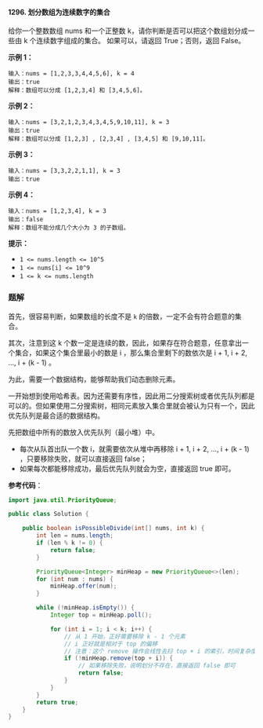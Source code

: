 #### 1296. 划分数组为连续数字的集合

给你一个整数数组 nums 和一个正整数 k，请你判断是否可以把这个数组划分成一些由 k 个连续数字组成的集合。
如果可以，请返回 True；否则，返回 False。

**示例 1：**

```shell
输入：nums = [1,2,3,3,4,4,5,6], k = 4
输出：true
解释：数组可以分成 [1,2,3,4] 和 [3,4,5,6]。
```

**示例 2：**

```shell
输入：nums = [3,2,1,2,3,4,3,4,5,9,10,11], k = 3
输出：true
解释：数组可以分成 [1,2,3] , [2,3,4] , [3,4,5] 和 [9,10,11]。
```

**示例 3：**

```shell
输入：nums = [3,3,2,2,1,1], k = 3
输出：true
```

**示例 4：**

```shell
输入：nums = [1,2,3,4], k = 3
输出：false
解释：数组不能分成几个大小为 3 的子数组。
```

**提示：**

- `1 <= nums.length <= 10^5`
- `1 <= nums[i] <= 10^9`
- `1 <= k <= nums.length`

### 题解

首先，很容易判断，如果数组的长度不是 `k` 的倍数，一定不会有符合题意的集合。

其次，注意到这 k 个数一定是连续的数，因此，如果存在符合题意，任意拿出一个集合，如果这个集合里最小的数是 i ，那么集合里剩下的数依次是 i + 1, i + 2, ..., i + (k - 1) 。

为此，需要一个数据结构，能够帮助我们动态删除元素。

一开始想到使用哈希表。因为还需要有序性，因此用二分搜索树或者优先队列都是可以的。但如果使用二分搜索树，相同元素放入集合里就会被认为只有一个，因此优先队列是最合适的数据结构。

先把数组中所有的数放入优先队列（最小堆）中。

* 每次从队首出队一个数 i，就需要依次从堆中再移除 i + 1, i + 2, ..., i + (k - 1) ，只要移除失败，就可以直接返回 false；
* 如果每次都能移除成功，最后优先队列就会为空，直接返回 true 即可。

**参考代码**：

```java
import java.util.PriorityQueue;

public class Solution {

    public boolean isPossibleDivide(int[] nums, int k) {
        int len = nums.length;
        if (len % k != 0) {
            return false;
        }

        PriorityQueue<Integer> minHeap = new PriorityQueue<>(len);
        for (int num : nums) {
            minHeap.offer(num);
        }

        while (!minHeap.isEmpty()) {
            Integer top = minHeap.poll();

            for (int i = 1; i < k; i++) {
                // 从 1 开始，正好需要移除 k - 1 个元素
                // i 正好就是相对于 top 的偏移
                // 注意：这个 remove 操作会线性去扫 top + i 的索引，时间复杂度是 O(N)
                if (!minHeap.remove(top + i)) {
                    // 如果移除失败，说明划分不存在，直接返回 false 即可
                    return false;
                }
            }
        }
        return true;
    }
}
```

